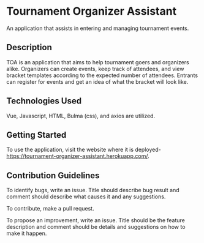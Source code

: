 # Tournament Organizer Assistant #
An application that assists in entering and managing tournament events.

## Description ##
TOA is an application that aims to help tournament goers and organizers alike. Organizers can create events, keep track of attendees, and view bracket templates according to the expected number of attendees. Entrants can register for events and get an idea of what the bracket will look like.

## Technologies Used ##
Vue, Javascript, HTML, Bulma (css), and axios are utilized.

## Getting Started
To use the application, visit the website where it is deployed- <https://tournament-organizer-assistant.herokuapp.com/>.

## Contribution Guidelines
To identify bugs, write an issue. Title should describe bug result and comment should describe what causes it and any suggestions.

To contribute, make a pull request.

To propose an improvement, write an issue. Title should be the feature description and comment should be details and suggestions on how to make it happen.
